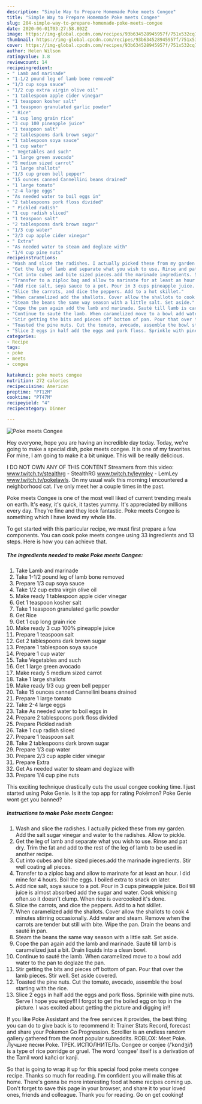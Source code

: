 ```yaml
---
description: "Simple Way to Prepare Homemade Poke meets Congee"
title: "Simple Way to Prepare Homemade Poke meets Congee"
slug: 204-simple-way-to-prepare-homemade-poke-meets-congee
date: 2020-06-01T03:27:58.802Z
image: https://img-global.cpcdn.com/recipes/93b634528945957f/751x532cq70/poke-meets-congee-recipe-main-photo.jpg
thumbnail: https://img-global.cpcdn.com/recipes/93b634528945957f/751x532cq70/poke-meets-congee-recipe-main-photo.jpg
cover: https://img-global.cpcdn.com/recipes/93b634528945957f/751x532cq70/poke-meets-congee-recipe-main-photo.jpg
author: Helen Wilson
ratingvalue: 3.8
reviewcount: 14
recipeingredient:
- " Lamb and marinade"
- "1-1/2 pound leg of lamb bone removed"
- "1/3 cup soya sauce"
- "1/2 cup extra virgin olive oil"
- "1 tablespoon apple cider vinegar"
- "1 teaspoon kosher salt"
- "1 teaspoon granulated garlic powder"
- " Rice"
- "1 cup long grain rice"
- "3 cup 100 pineapple juice"
- "1 teaspoon salt"
- "2 tablespoons dark brown sugar"
- "1 tablespoon soya sauce"
- "1 cup water"
- " Vegetables and such"
- "1 large green avocado"
- "5 medium sized carrot"
- "1 large shallots"
- "1/3 cup green bell pepper"
- "15 ounces canned Cannellini beans drained"
- "1 large tomato"
- "2-4 large eggs"
- "As needed water to boil eggs in"
- "2 tablespoons pork floss divided"
- " Pickled radish"
- "1 cup radish sliced"
- "1 teaspoon salt"
- "2 tablespoons dark brown sugar"
- "1/3 cup water"
- "2/3 cup apple cider vinegar"
- " Extra"
- "As needed water to steam and deglaze with"
- "1/4 cup pine nuts"
recipeinstructions:
- "Wash and slice the radishes. I actually picked these from my garden. Add the salt sugar vinegar and water to the radishes. Allow to pickle."
- "Get the leg of lamb and separate what you wish to use. Rinse and pat dry. Trim the fat and add to the rest of the leg of lamb to be used in another recipe."
- "Cut into cubes and bite sized pieces.add the marinade ingredients. Stir well coating all pieces."
- "Transfer to a ziploc bag and allow to marinate for at least an hour. I did mine for 4 hours. Boil the eggs. I boiled extra to snack on later."
- "Add rice salt, soya sauce to a pot. Pour in 3 cups pineapple juice. Boil till juice is almost absorbed add the sugar and water. Cook whisking often.so it doesn&#39;t clump. When rice is overcooked it&#39;s done."
- "Slice the carrots, and dice the peppers. Add to a hot skillet."
- "When caramelized add the shallots. Cover allow the shallots to cook 4 minutes stirring occasionally. Add water and steam. Remove when the carrots are tender but still with bite. Wipe the pan. Drain the beans and sauté in pan."
- "Steam the beans the same way season with a little salt. Set aside."
- "Cope the pan again add the lamb and marinade. Sauté till lamb is caramelized just a bit. Drain liquids into a clean bowl."
- "Continue to sauté the lamb. When caramelized move to a bowl add water to the pan to deglaze the pan."
- "Stir getting the bits and pieces off bottom of pan. Pour that over the lamb pieces. Stir well. Set aside covered."
- "Toasted the pine nuts. Cut the tomato, avocado, assemble the bowl starting with the rice."
- "Slice 2 eggs in half add the eggs and pork floss. Sprinkle with pine nuts. Serve I hope you enjoy!!! I forgot to get the boiled egg on top in the picture. I was excited about getting the picture and digging in!!"
categories:
- Recipe
tags:
- poke
- meets
- congee

katakunci: poke meets congee 
nutrition: 272 calories
recipecuisine: American
preptime: "PT12M"
cooktime: "PT47M"
recipeyield: "4"
recipecategory: Dinner

---
```



![Poke meets Congee](https://img-global.cpcdn.com/recipes/93b634528945957f/751x532cq70/poke-meets-congee-recipe-main-photo.jpg)

Hey everyone, hope you are having an incredible day today. Today, we're going to make a special dish, poke meets congee. It is one of my favorites. For mine, I am going to make it a bit unique. This will be really delicious.

I DO NOT OWN ANY OF THIS CONTENT Streamers from this video: www.twitch.tv/stealthrg - StealthRG www.twitch.tv/leymley - LemLey www.twitch.tv/pokelawls. On my usual walk this morning I encountered a neighborhood cat. I&#39;ve only meet her a couple times in the past.

Poke meets Congee is one of the most well liked of current trending meals on earth. It's easy, it's quick, it tastes yummy. It's appreciated by millions every day. They're fine and they look fantastic. Poke meets Congee is something which I have loved my whole life.


To get started with this particular recipe, we must first prepare a few components. You can cook poke meets congee using 33 ingredients and 13 steps. Here is how you can achieve that.

<!--inarticleads1-->

##### The ingredients needed to make Poke meets Congee:

1. Take  Lamb and marinade
1. Take 1-1/2 pound leg of lamb bone removed
1. Prepare 1/3 cup soya sauce
1. Take 1/2 cup extra virgin olive oil
1. Make ready 1 tablespoon apple cider vinegar
1. Get 1 teaspoon kosher salt
1. Take 1 teaspoon granulated garlic powder
1. Get  Rice
1. Get 1 cup long grain rice
1. Make ready 3 cup 100% pineapple juice
1. Prepare 1 teaspoon salt
1. Get 2 tablespoons dark brown sugar
1. Prepare 1 tablespoon soya sauce
1. Prepare 1 cup water
1. Take  Vegetables and such
1. Get 1 large green avocado
1. Make ready 5 medium sized carrot
1. Take 1 large shallots
1. Make ready 1/3 cup green bell pepper
1. Take 15 ounces canned Cannellini beans drained
1. Prepare 1 large tomato
1. Take 2-4 large eggs
1. Take As needed water to boil eggs in
1. Prepare 2 tablespoons pork floss divided
1. Prepare  Pickled radish
1. Take 1 cup radish sliced
1. Prepare 1 teaspoon salt
1. Take 2 tablespoons dark brown sugar
1. Prepare 1/3 cup water
1. Prepare 2/3 cup apple cider vinegar
1. Prepare  Extra
1. Get As needed water to steam and deglaze with
1. Prepare 1/4 cup pine nuts


This exciting technique drastically cuts the usual congee cooking time. I just started using Poke Genie. Is it the top app for rating Pokémon? Poke Genie wont get you banned? 

<!--inarticleads2-->

##### Instructions to make Poke meets Congee:

1. Wash and slice the radishes. I actually picked these from my garden. Add the salt sugar vinegar and water to the radishes. Allow to pickle.
1. Get the leg of lamb and separate what you wish to use. Rinse and pat dry. Trim the fat and add to the rest of the leg of lamb to be used in another recipe.
1. Cut into cubes and bite sized pieces.add the marinade ingredients. Stir well coating all pieces.
1. Transfer to a ziploc bag and allow to marinate for at least an hour. I did mine for 4 hours. Boil the eggs. I boiled extra to snack on later.
1. Add rice salt, soya sauce to a pot. Pour in 3 cups pineapple juice. Boil till juice is almost absorbed add the sugar and water. Cook whisking often.so it doesn&#39;t clump. When rice is overcooked it&#39;s done.
1. Slice the carrots, and dice the peppers. Add to a hot skillet.
1. When caramelized add the shallots. Cover allow the shallots to cook 4 minutes stirring occasionally. Add water and steam. Remove when the carrots are tender but still with bite. Wipe the pan. Drain the beans and sauté in pan.
1. Steam the beans the same way season with a little salt. Set aside.
1. Cope the pan again add the lamb and marinade. Sauté till lamb is caramelized just a bit. Drain liquids into a clean bowl.
1. Continue to sauté the lamb. When caramelized move to a bowl add water to the pan to deglaze the pan.
1. Stir getting the bits and pieces off bottom of pan. Pour that over the lamb pieces. Stir well. Set aside covered.
1. Toasted the pine nuts. Cut the tomato, avocado, assemble the bowl starting with the rice.
1. Slice 2 eggs in half add the eggs and pork floss. Sprinkle with pine nuts. Serve I hope you enjoy!!! I forgot to get the boiled egg on top in the picture. I was excited about getting the picture and digging in!!


If you like Poke Assistant and the free services it provides, the best thing you can do to give back is to recommend it: Trainer Stats Record, forecast and share your Pokemon Go Progression. Scrolller is an endless random gallery gathered from the most popular subreddits. ROBLOX: Meet Poke. Лучшие песни Poke. ТРЕК. ИСПОЛНИТЕЛЬ. Congee or conjee (/ˈkɒndʒi/) is a type of rice porridge or gruel. The word &#39;congee&#39; itself is a derivation of the Tamil word kañci or kanji. 

So that is going to wrap it up for this special food poke meets congee recipe. Thanks so much for reading. I'm confident you will make this at home. There's gonna be more interesting food at home recipes coming up. Don't forget to save this page in your browser, and share it to your loved ones, friends and colleague. Thank you for reading. Go on get cooking!
